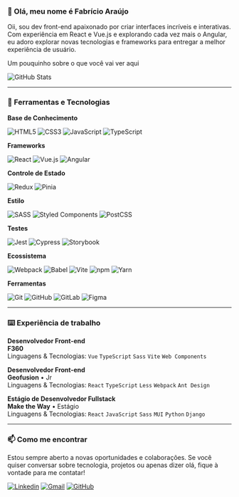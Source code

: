 ### 👋 Olá, meu nome é Fabrício Araújo

Oii, sou dev front-end apaixonado por criar interfaces incríveis e interativas. Com experiência em React e Vue.js e explorando cada vez mais o Angular, eu adoro explorar novas tecnologias e frameworks para entregar a melhor experiência de usuário.

Um pouquinho sobre o que você vai ver aqui

![GitHub Stats](https://github-readme-stats.vercel.app/api/top-langs/?username=fabricio-araujoo&theme=dark&hide_border=false&include_all_commits=true&count_private=true&layout=compact)

---

### 🌱 Ferramentas e Tecnologias 

**Base de Conhecimento**

![HTML5](https://img.shields.io/badge/-HTML5-E34F26?style=flat-square&logo=html5&logoColor=white)
![CSS3](https://img.shields.io/badge/-CSS3-1572B6?style=flat-square&logo=css3&logoColor=white)
![JavaScript](https://img.shields.io/badge/-JavaScript-F7DF1E?style=flat-square&logo=javascript&logoColor=black)
![TypeScript](https://img.shields.io/badge/-TypeScript-007ACC?style=flat-square&logo=typescript&logoColor=white)

**Frameworks**

![React](https://img.shields.io/badge/-React-61DAFB?style=flat-square&logo=react&logoColor=black)
![Vue.js](https://img.shields.io/badge/-Vue.js-4FC08D?style=flat-square&logo=vue.js&logoColor=white)
![Angular](https://img.shields.io/badge/-Angular-DD0031?style=flat-square&logo=angular&logoColor=white)

**Controle de Estado**

![Redux](https://img.shields.io/badge/-Redux-764ABC?style=flat-square&logo=redux&logoColor=white)
![Pinia](https://img.shields.io/badge/-Pinia-FF4A1C?style=flat-square&logo=vue.js&logoColor=white)

**Estilo**

![SASS](https://img.shields.io/badge/-SASS-CC6699?style=flat-square&logo=sass&logoColor=white)
![Styled Components](https://img.shields.io/badge/-Styled%20Components-DB7093?style=flat-square&logo=styled-components&logoColor=white)
![PostCSS](https://img.shields.io/badge/-PostCSS-DD3A0A?style=flat-square&logo=postcss&logoColor=white)

**Testes**

![Jest](https://img.shields.io/badge/-Jest-C21325?style=flat-square&logo=jest&logoColor=white)
![Cypress](https://img.shields.io/badge/-Cypress-17202C?style=flat-square&logo=cypress&logoColor=white)
![Storybook](https://img.shields.io/badge/-Storybook-FF4785?style=flat-square&logo=storybook&logoColor=white)

**Ecossistema**

![Webpack](https://img.shields.io/badge/-Webpack-8DD6F9?style=flat-square&logo=webpack&logoColor=black)
![Babel](https://img.shields.io/badge/-Babel-F9DC3E?style=flat-square&logo=babel&logoColor=black)
![Vite](https://img.shields.io/badge/-Vite-646CFF?style=flat-square&logo=vite&logoColor=white)
![npm](https://img.shields.io/badge/-npm-CB3837?style=flat-square&logo=npm&logoColor=white)
![Yarn](https://img.shields.io/badge/-yarn-2C8EBB?style=flat-square&logo=yarn&logoColor=white)

**Ferramentas**

![Git](https://img.shields.io/badge/-Git-F05032?style=flat-square&logo=git&logoColor=white)
![GitHub](https://img.shields.io/badge/-GitHub-181717?style=flat-square&logo=github&logoColor=white)
![GitLab](https://img.shields.io/badge/-GitLab-FCA121?style=flat-square&logo=gitlab&logoColor=white)
![Figma](https://img.shields.io/badge/-Figma-F24E1E?style=flat-square&logo=figma&logoColor=white)

---

### ⌨️ Experiência de trabalho

**Desenvolvedor Front-end**  \
**F360** \
Linguagens & Tecnologias: `Vue` `TypeScript` `Sass` `Vite` `Web Components`

**Desenvolvedor Front-end** \
**Geofusion** • Jr \
Linguagens & Tecnologias: `React` `TypeScript` `Less` `Webpack` `Ant Design`

**Estágio de Desenvolvedor Fullstack** \
**Make the Way** • Estágio \
Linguagens & Tecnologias: `React` `JavaScript` `Sass` `MUI` `Python` `Django`

---

### 📫 Como me encontrar

Estou sempre aberto a novas oportunidades e colaborações. Se você quiser conversar sobre tecnologia, projetos ou apenas dizer olá, fique à vontade para me contatar!

[![Linkedin](https://img.shields.io/badge/-fabricioapereira-blue?style=flat-square&logo=Linkedin&logoColor=white&link=https://www.linkedin.com/in/fabricioapereira/)](https://www.linkedin.com/in/fabricioapereira/)
[![Gmail](https://img.shields.io/badge/-fabricioaraujo051@gmail.com-FF0000?style=flat-square&logo=Gmail&logoColor=white&link=mailto:fabricioaraujo051@gmail.com)](mailto:fabricioaraujo051@gmail.com)
[![GitHub](https://img.shields.io/badge/-fabricio--araujoo-000000?style=flat-square&logo=GitHub&logoColor=white&link=https://github.com/fabricio-araujoo)](https://github.com/fabricio-araujoo)

